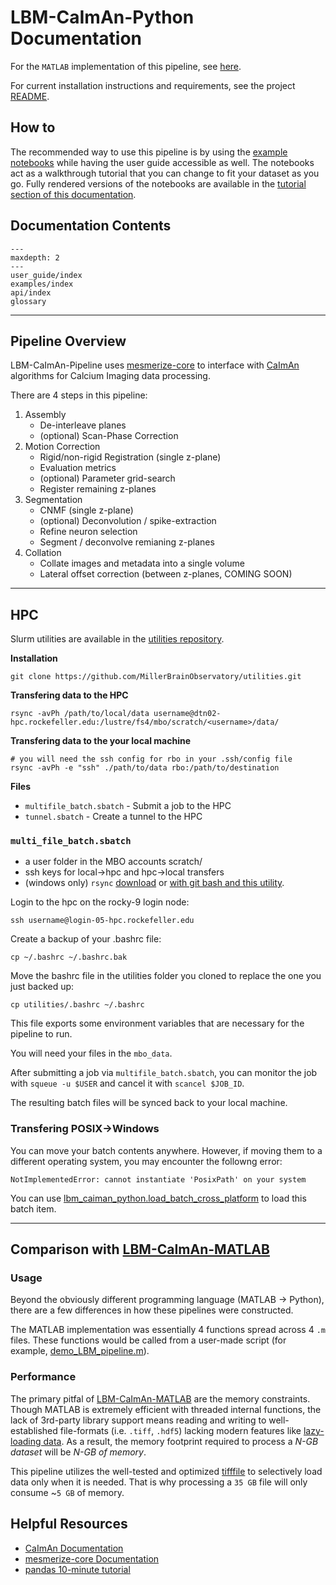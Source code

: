 # LBM-CaImAn-Python Documentation 

For the `MATLAB` implementation of this pipeline, see [here](https://github.com/MillerBrainObservatory/LBM-CaImAn-MATLAB/).

For current installation instructions and requirements, see the project [README](https://github.com/MillerBrainObservatory/LBM-CaImAn-Python/blob/master/README.md).

## How to

The recommended way to use this pipeline is by using the [example notebooks](https://github.com/MillerBrainObservatory/LBM-CaImAn-Python/tree/master/demos/notebooks) 
while having the user guide accessible as well. The notebooks act as a walkthrough tutorial that you can change to fit your dataset as you go. Fully rendered versions of the notebooks
are available in the [tutorial section of this documentation](https://millerbrainobservatory.github.io/LBM-CaImAn-Python/examples/index.html).

## Documentation Contents

```{toctree}
---
maxdepth: 2
---
user_guide/index
examples/index
api/index
glossary
```

----------------

## Pipeline Overview

LBM-CaImAn-Pipeline uses [mesmerize-core](https://github.com/nel-lab/mesmerize-core/tree/master) to interface with [CaImAn](https://github.com/flatironinstitute/CaImAn) algorithms for Calcium Imaging data processing.

There are 4 steps in this pipeline:

1. Assembly
    - De-interleave planes
    - (optional) Scan-Phase Correction
2. Motion Correction
    - Rigid/non-rigid Registration (single z-plane)
    - Evaluation metrics
    - (optional) Parameter grid-search
    - Register remaining z-planes
3. Segmentation
    - CNMF (single z-plane)
    - (optional) Deconvolution / spike-extraction
    - Refine neuron selection
    - Segment / deconvolve remianing z-planes
4. Collation
    - Collate images and metadata into a single volume
    - Lateral offset correction (between z-planes, COMING SOON)

----------------
## HPC

Slurm utilities are available in the [utilities repository](https://github.com/MillerBrainObservatory/utilities/tree/master/slurm).

**Installation**

```{code-block} bash
git clone https://github.com/MillerBrainObservatory/utilities.git
```

**Transfering data to the HPC**

```{code-block} bash
rsync -avPh /path/to/local/data username@dtn02-hpc.rockefeller.edu:/lustre/fs4/mbo/scratch/<username>/data/ 
```

**Transfering data to the your local machine**

```{code-block} bash
# you will need the ssh config for rbo in your .ssh/config file
rsync -avPh -e "ssh" ./path/to/data rbo:/path/to/destination

```

**Files**

- `multifile_batch.sbatch` - Submit a job to the HPC
- `tunnel.sbatch` - Create a tunnel to the HPC

### `multi_file_batch.sbatch`

- a user folder in the MBO accounts scratch/
- ssh keys for local->hpc and hpc->local transfers
- (windows only) `rsync` [download](https://www.itefix.net/cwrsync) or [with git bash and this utility](https://scicomp.aalto.fi/scicomp/rsynconwindows/).

Login to the hpc on the rocky-9 login node:

```{code-block} bash
ssh username@login-05-hpc.rockefeller.edu
```

Create a backup of your .bashrc file:

```{code-block} bash
cp ~/.bashrc ~/.bashrc.bak
```

Move the bashrc file in the utilities folder you cloned to replace the one you just backed up:

```{code-block} bash
cp utilities/.bashrc ~/.bashrc
```

This file exports some environment variables that are necessary for the pipeline to run.

You will need your files in the `mbo_data`.

After submitting a job via `multifile_batch.sbatch`, you can monitor the job with `squeue -u $USER` and cancel it with `scancel $JOB_ID`.

The resulting batch files will be synced back to your local machine.

### Transfering POSIX->Windows

You can move your batch contents anywhere. However, if moving them to a different operating system, you may encounter
the followng error:

```{code-block} bash
NotImplementedError: cannot instantiate 'PosixPath' on your system
```

You can use [lbm_caiman_python.load_batch_cross_platform](#load_batch_cross_platform) to load this batch item.

----------------

## Comparison with [LBM-CaImAn-MATLAB](https://github.com/MillerBrainObservatory/LBM-CaImAn-MATLAB/)

### Usage

Beyond the obviously different programming language (MATLAB -> Python), there are a few differences in how these pipelines were constructed.

The MATLAB implementation was essentially 4 functions spread across 4 `.m` files. These functions would be called from a user-made script (for example, [demo_LBM_pipeline.m](https://github.com/MillerBrainObservatory/LBM-CaImAn-MATLAB/blob/master/demo_LBM_pipeline.m)).

### Performance

The primary pitfal of [LBM-CaImAn-MATLAB](https://github.com/MillerBrainObservatory/LBM-CaImAn-MATLAB/) are the memory constraints. Though MATLAB is extremely efficient with threaded internal functions, the lack of 3rd-party library support means reading and writing to well-established file-formats (i.e. `.tiff`, `.hdf5`) lacking modern features like [lazy-loading data](https://www.imperva.com/learn/performance/lazy-loading/). As a result, the memory footprint required to process a *N-GB dataset* will be *N-GB of memory*. 

This pipeline utilizes the well-tested and optimized [tifffile](https://pypi.org/project/tifffile/) to selectively load data only when it is needed. That is why processing a `35 GB` file will only consume ~`5 GB` of memory.

## Helpful Resources

- [CaImAn Documentation](https://caiman.readthedocs.io/en/latest/)
- [mesmerize-core Documentation](https://mesmerize-core.readthedocs.io/en/latest/#installation)
- [pandas 10-minute tutorial](https://pandas.pydata.org/docs/user_guide/10min.html)
